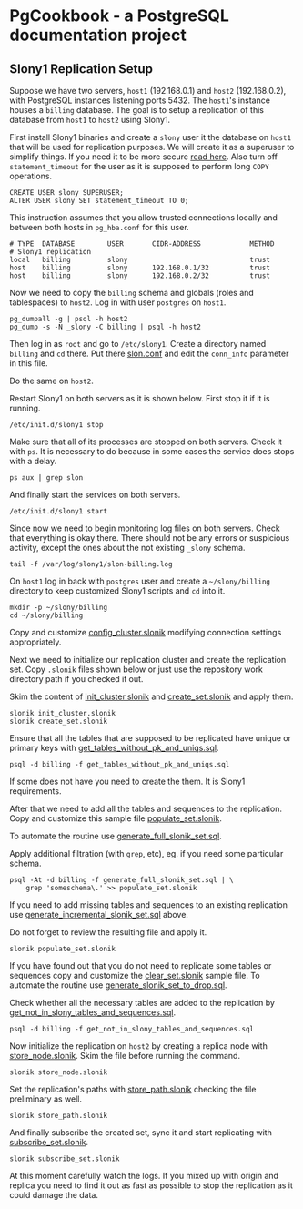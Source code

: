 # PgCookbook - a PostgreSQL documentation project

## Slony1 Replication Setup

Suppose we have two servers, `host1` (192.168.0.1) and `host2`
(192.168.0.2), with PostgreSQL instances listening ports 5432. The
`host1`'s instance houses a `billing` database. The goal is to setup a
replication of this database from `host1` to `host2` using Slony1.

First install Slony1 binaries and create a `slony` user it the
database on `host1` that will be used for replication purposes. We
will create it as a superuser to simplify things. If you need it to be
more secure [read here][1]. Also turn off `statement_timeout` for the
user as it is supposed to perform long `COPY` operations.

    CREATE USER slony SUPERUSER;
    ALTER USER slony SET statement_timeout TO 0;

This instruction assumes that you allow trusted connections locally
and between both hosts in `pg_hba.conf` for this user.

    # TYPE  DATABASE        USER       CIDR-ADDRESS            METHOD
    # Slony1 replication
    local   billing         slony                              trust
    host    billing         slony      192.168.0.1/32          trust
    host    billing         slony      192.168.0.2/32          trust

Now we need to copy the `billing` schema and globals (roles and
tablespaces) to `host2`. Log in with user `postgres` on `host1`.

    pg_dumpall -g | psql -h host2
    pg_dump -s -N _slony -C billing | psql -h host2

Then log in as `root` and go to `/etc/slony1`. Create a directory
named `billing` and `cd` there. Put there [slon.conf](slony/slon.conf)
and edit the `conn_info` parameter in this file.

Do the same on `host2`.

Restart Slony1 on both servers as it is shown below. First stop it if
it is running.

    /etc/init.d/slony1 stop

Make sure that all of its processes are stopped on both servers. Check
it with `ps`. It is necessary to do because in some cases the service
does stops with a delay.

    ps aux | grep slon

And finally start the services on both servers.

    /etc/init.d/slony1 start

Since now we need to begin monitoring log files on both servers. Check
that everything is okay there. There should not be any errors or
suspicious activity, except the ones about the not existing `_slony`
schema.

    tail -f /var/log/slony1/slon-billing.log

On `host1` log in back with `postgres` user and create a
`~/slony/billing` directory to keep customized Slony1 scripts and `cd`
into it.

    mkdir -p ~/slony/billing
    cd ~/slony/billing

Copy and customize
[config_cluster.slonik](slony/config_cluster.slonik) modifying
connection settings appropriately.

Next we need to initialize our replication cluster and create the
replication set. Copy `.slonik` files shown below or just use the
repository work directory path if you checked it out.

Skim the content of [init_cluster.slonik](slony/init_cluster.slonik)
and [create_set.slonik](slony/create_set.slonik) and apply them.

    slonik init_cluster.slonik
    slonik create_set.slonik

Ensure that all the tables that are supposed to be replicated have
unique or primary keys with
[get_tables_without_pk_and_uniqs.sql](sql/get_tables_without_pk_and_uniqs.sql).

    psql -d billing -f get_tables_without_pk_and_uniqs.sql

If some does not have you need to create the them. It is Slony1
requirements.

After that we need to add all the tables and sequences to the
replication. Copy and customize this sample file
[populate_set.slonik](slony/populate_set.slonik).

To automate the routine use
[generate_full_slonik_set.sql](sql/generate_full_slonik_set.sql).

Apply additional filtration (with `grep`, etc), eg. if you need some
particular schema.

    psql -At -d billing -f generate_full_slonik_set.sql | \
        grep 'someschema\.' >> populate_set.slonik

If you need to add missing tables and sequences to an existing
replication use
[generate_incremental_slonik_set.sql](sql/generate_incremental_slonik_set.sql)
above.

Do not forget to review the resulting file and apply it.

    slonik populate_set.slonik

If you have found out that you do not need to replicate some tables or
sequences copy and customize the
[clear_set.slonik](slony/clear_set.slonik) sample file. To automate
the routine use
[generate_slonik_set_to_drop.sql](sql/generate_slonik_set_to_drop.sql).

Check whether all the necessary tables are added to the replication by
[get_not_in_slony_tables_and_sequences.sql](sql/get_not_in_slony_tables_and_sequences.sql).

    psql -d billing -f get_not_in_slony_tables_and_sequences.sql

Now initialize the replication on `host2` by creating a replica node
with [store_node.slonik](slony/store_node.slonik). Skim the file
before running the command.

    slonik store_node.slonik

Set the replication's paths with
[store_path.slonik](slony/store_path.slonik) checking the file
preliminary as well.

    slonik store_path.slonik

And finally subscribe the created set, sync it and start replicating
with [subscribe_set.slonik](slony/subscribe_set.slonik).

    slonik subscribe_set.slonik

At this moment carefully watch the logs. If you mixed up with origin
and replica you need to find it out as fast as possible to stop the
replication as it could damage the data.

[1]: http://slony.info/documentation/2.1/security.html#SUPERUSER
